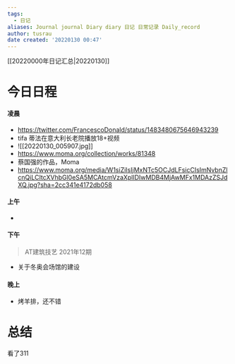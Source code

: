 ```yaml
---
tags:
  - 日记
aliases: Journal journal Diary diary 日记 日常记录 Daily_record
author: tusrau
date created: '20220130 00:47'
---
```


[[20220000年日记汇总|20220130]]

# 今日日程

#### 凌晨
- https://twitter.com/FrancescoDonald/status/1483480675646943239
- tifa 蒂法在意大利长老院播放18+视频
- ![[20220130_005907.jpg]]
- https://www.moma.org/collection/works/81348
- 蔡国强的作品，Moma
- https://www.moma.org/media/W1siZiIsIjMxNTc5OCJdLFsicCIsImNvbnZlcnQiLCItcXVhbGl0eSA5MCAtcmVzaXplIDIwMDB4MjAwMFx1MDAzZSJdXQ.jpg?sha=2cc341e4172db058

#### 上午
- 

#### 下午
>AT建筑技艺 2021年12期
- 关于冬奥会场馆的建设

#### 晚上
- 烤羊排，还不错

# 总结
看了311